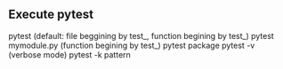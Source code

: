 ## Execute pytest
pytest (default: file beggining by test_, function begining by test_)
pytest mymodule.py (function begining by test_)
pytest package
pytest -v (verbose mode)
pytest -k pattern